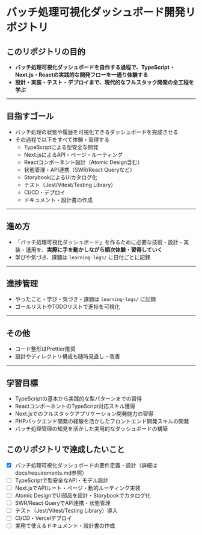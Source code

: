 # バッチ処理可視化ダッシュボード開発リポジトリ

## このリポジトリの目的

- **バッチ処理可視化ダッシュボードを自作する過程で、TypeScript・Next.js・Reactの実践的な開発フローを一通り体験する**
- **設計・実装・テスト・デプロイまで、現代的なフルスタック開発の全工程を学ぶ**

---

## 目指すゴール

- バッチ処理の状態や履歴を可視化できるダッシュボードを完成させる
- その過程で以下をすべて体験・習得する
  - TypeScriptによる型安全な開発
  - Next.jsによるAPI・ページ・ルーティング
  - Reactコンポーネント設計（Atomic Design含む）
  - 状態管理・API連携（SWR/React Queryなど）
  - StorybookによるUIカタログ化
  - テスト（Jest/Vitest/Testing Library）
  - CI/CD・デプロイ
  - ドキュメント・設計書の作成

---

## 進め方

- 「バッチ処理可視化ダッシュボード」を作るために必要な技術・設計・実装・運用を、**実際に手を動かしながら順次体験・習得していく**
- 学びや気づき、課題は `learning-logs/` に日付ごとに記録

---

## 進捗管理

- やったこと・学び・気づき・課題は `learning-logs/` に記録
- ゴールリストやTODOリストで進捗を可視化

---

## その他

- コード整形はPrettier推奨
- 設計やディレクトリ構成も随時見直し・改善

---

## 学習目標

- TypeScriptの基本から実践的な型パターンまでの習得
- ReactコンポーネントのTypeScript対応スキル獲得
- Next.jsでのフルスタックアプリケーション開発能力の習得
- PHPバックエンド開発の経験を活かしたフロントエンド開発スキルの開発
- バッチ処理管理の知見を活かした実用的なダッシュボードの構築

## このリポジトリで達成したいこと

- [x] バッチ処理可視化ダッシュボードの要件定義・設計（詳細はdocs/requirements.md参照）
- [ ] TypeScriptで型安全なAPI・モデル設計
- [ ] Next.jsでAPIルート・ページ・動的ルーティング実装
- [ ] Atomic DesignでUI部品を設計・Storybookでカタログ化
- [ ] SWR/React QueryでAPI連携・状態管理
- [ ] テスト（Jest/Vitest/Testing Library）導入
- [ ] CI/CD・Vercelデプロイ
- [ ] 実務で使えるドキュメント・設計書の作成
